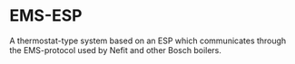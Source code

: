 # EMS-ESP
A thermostat-type system based on an ESP which communicates through the EMS-protocol used by Nefit and other Bosch boilers.
